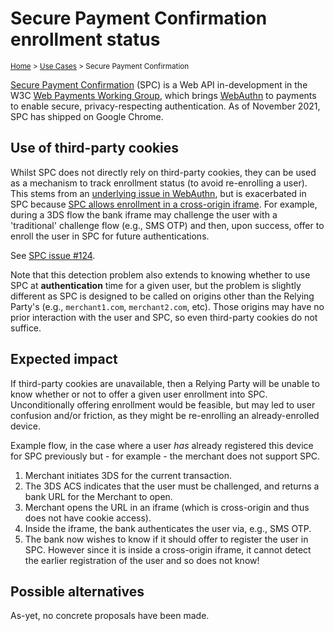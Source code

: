 # Secure Payment Confirmation enrollment status
<sup>[Home][home] > [Use Cases][use-cases] > Secure Payment Confirmation</sup>

[Secure Payment Confirmation][spc-spec] (SPC) is a Web API in-development in the
W3C [Web Payments Working Group][wpwg], which brings [WebAuthn][webauthn-spec]
to payments to enable secure, privacy-respecting authentication. As of November
2021, SPC has shipped on Google Chrome.

## Use of third-party cookies

Whilst SPC does not directly rely on third-party cookies, they can be used as a
mechanism to track enrollment status (to avoid re-enrolling a user). This stems
from an [underlying issue in WebAuthn][webauthn-issue-1639], but is exacerbated
in SPC because [SPC allows enrollment in a cross-origin
iframe][spc-spec-3p-enrollment]. For example, during a 3DS flow the bank iframe
may challenge the user with a 'traditional' challenge flow (e.g., SMS OTP) and
then, upon success, offer to enroll the user in SPC for future authentications.

See [SPC issue #124][spc-issue-124].

Note that this detection problem also extends to knowing whether to use SPC at
**authentication** time for a given user, but the problem is slightly different
as SPC is designed to be called on origins other than the Relying Party's (e.g.,
`merchant1.com`, `merchant2.com`, etc). Those origins may have no prior
interaction with the user and SPC, so even third-party cookies do not suffice.

## Expected impact

If third-party cookies are unavailable, then a Relying Party will be unable to
know whether or not to offer a given user enrollment into SPC. Unconditionally
offering enrollment would be feasible, but may led to user confusion and/or
friction, as they might be re-enrolling an already-enrolled device.

Example flow, in the case where a user *has* already registered this device for
SPC previously but - for example - the merchant does not support SPC.

1. Merchant initiates 3DS for the current transaction.
2. The 3DS ACS indicates that the user must be challenged, and returns a bank
   URL for the Merchant to open.
3. Merchant opens the URL in an iframe (which is cross-origin and thus does not
   have cookie access).
4. Inside the iframe, the bank authenticates the user via, e.g., SMS OTP.
5. The bank now wishes to know if it should offer to register the user in SPC.
   However since it is inside a cross-origin iframe, it cannot detect the
   earlier registration of the user and so does not know!

## Possible alternatives

As-yet, no concrete proposals have been made.

[home]: ../README.md
[use-cases]: README.md
[spc-spec]: https://w3c.github.io/secure-payment-confirmation/
[wpwg]: https://www.w3.org/Payments/WG/
[webauthn-spec]: https://github.com/w3c/webauthn
[webauthn-issue-1639]: https://github.com/w3c/webauthn/issues/1639
[spc-spec-3p-enrollment]: https://w3c.github.io/secure-payment-confirmation/#sctn-use-case-iframe-registration
[spc-issue-124]: https://github.com/w3c/secure-payment-confirmation/issues/124
